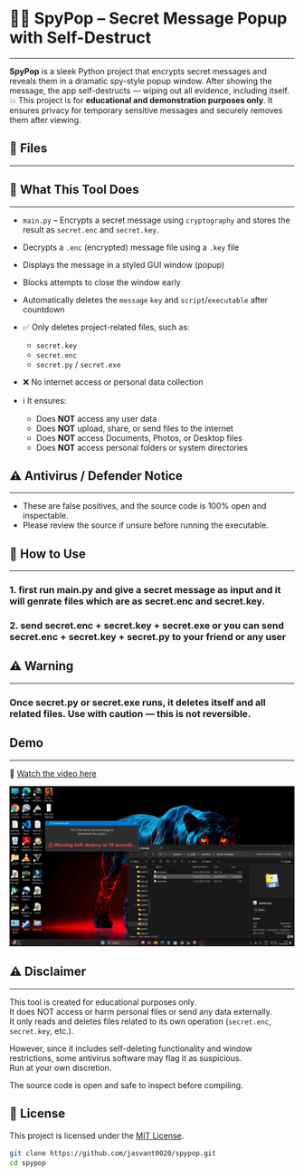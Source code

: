 # 🕵️‍♂️ SpyPop – Secret Message Popup with Self-Destruct
---

**SpyPop** is a sleek Python project that encrypts secret messages and reveals them in a dramatic spy-style popup window. After showing the message, the app self-destructs — wiping out all evidence, including itself. 💥
This project is for **educational and demonstration purposes only**. It ensures privacy for temporary sensitive messages and securely removes them after viewing.


## 📁 Files
---

## 🧩 What This Tool Does
---

- `main.py` – Encrypts a secret message using `cryptography` and stores the result as `secret.enc` and `secret.key`.
- Decrypts a `.enc` (encrypted) message file using a `.key` file
- Displays the message in a styled GUI window (popup)
- Blocks attempts to close the window early
- Automatically deletes the `message`  `key` and `script`/`executable` after countdown
- ✅ Only deletes project-related files, such as:
  - `secret.key`
  - `secret.enc`
  - `secret.py` / `secret.exe`

- ❌ No internet access or personal data collection
- ℹ️ It ensures:
  - Does **NOT** access any user data
  - Does **NOT** upload, share, or send files to the internet
  - Does **NOT** access Documents, Photos, or Desktop files
  - Does **NOT** access personal folders or system directories

## ⚠️ Antivirus / Defender Notice
---

- These are false positives, and the source code is 100% open and inspectable.
- Please review the source if unsure before running the executable.


## 🚀 How to Use
---

### 1. first run main.py and give a secret message as input and it will genrate files which are as secret.enc and secret.key.
### 2. send secret.enc + secret.key + secret.exe or you can send  secret.enc + secret.key + secret.py to your friend or any user 

## ⚠️ Warning
---

### Once secret.py or secret.exe runs, it deletes itself and all related files. Use with caution — this is not reversible.

## Demo
---

🎥 [Watch the video here](https://drive.google.com/file/d/1cGmY1VHm9Gq3FvolqnIUvA6NN2xUCJU7/view?usp=sharing)

![Detection in Action](demo.png) <!-- Replace with your actual demo GIF or screenshot -->


## ⚠️ Disclaimer
---

This tool is created for educational purposes only.  
It does NOT access or harm personal files or send any data externally.  
It only reads and deletes files related to its own operation (`secret.enc`, `secret.key`, etc.).

However, since it includes self-deleting functionality and window restrictions, some antivirus software may flag it as suspicious.  
Run at your own discretion.

The source code is open and safe to inspect before compiling.



## 📄 License


This project is licensed under the [MIT License](LICENSE).



```bash
git clone https://github.com/jasvant0020/spypop.git
cd spypop
